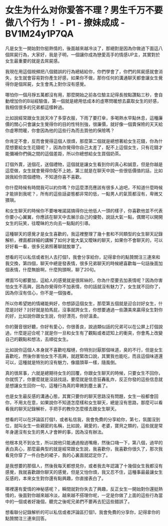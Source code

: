 # 女生为什么对你爱答不理？男生千万不要做八个行为！ - P1 - 撩妹成成 - BV1M24y1P7QA

凡是女生一開始對你挺熱情的，後面越來越冷淡了，那絕對是因為你做過下面這八個屌屍行為，大家好，我是子明，一個讓你成為戀愛高手的情感UP主，其實對於女生最重要的就是去屌屍感。

我現在用這個視頻把八個錯誤的行為總結給你，你們學會了，你們的屌屍感就會消失，女生就會容易對你產生好感，如果你不做，那你任何的溝通聊天都會讓女生覺得你是個屌屍，女生會馬上對你沒有感覺。

哪怕你一個月掙五萬都沒有用，那麼開始之前各位驗主記得長按點讚點三秒，會自動增加你的B站經驗值，第一個就是總用低成本的虛寒問暖想去贏取女生的好感，我相信很多的兄弟都這樣幹過。

比如說經常跟女生說天冷了多穿衣服，下雨了要打傘，多喝熱水早點休息，這種廉價的關心只會讓女生覺得你的目的性特別強，很廉價，就好像一個賣保險的天天給你虛寒問暖，你會因為他的這些行為而去買他的保險嗎？

你肯定不會，反而會覺得這個人很煩，那麼第二個就是總想著給女生花錢，你為什麼想要給女生花錢呢？，因為你覺得你自己太差了，配不上這個女生，只有花錢才能彌補你們倆之間的這個差距，所以你總想給女生買個奶茶。

訂個外賣，送個花，送個禮物，這個就是讓女生看到你的真心和誠意，但是你越是這麼做，女生就會覺得你配不上她，第三就是在聊天中說一些很低價值的話，比如說我給你買個禮物，不知道你喜不喜歡。

你什麼時候有時間我可以約你嗎？你這麼漂亮應該有很多人追吧，不知道什麼時候才能排到我呢？，所有的這些話姿態都非常的低，一點男人的氣質都沒有，卑微又猥瑣。

和女生聊天的時候你不要唯唯諾諾搞得你比他低人一頭的樣子，你喜歡他並不代表你要小心翼翼，你應該在聊天中去展示自己的優勢，說話大氣一點，偶爾可以開開女生的玩笑，往曖昧的方向去一點點的引導。

這種聊天的感覺才是女生喜歡的，我這裡整理了幾十套和不同類型的女生聊天記錄解析，裡面都詳細的講解了如何才能大氣又曖昧的聊天，如果你不會聊天的，可以好好看一看，很多兄弟照著聊就脫單了。

想看的可以私信或者別人去打個1，我會分享給你，記得拿你的點贊關注三連來和我交換，第四個，聊天中總是發表情，很多兄弟聊天的時候總喜歡每一句話後面加個表情，什麼無臉啊，什麼狗頭啊，聊了20句。

裡面15句都要加，這給人的感覺就是很屌絲的，你為什麼要去加表情呢？因為你害怕女生不高興，因為你覺得你不加表情，你的話就沒有魅力了，女生就不回你了，因為你沒有信心，你不是一個強者。

所以你希望她的情緒能夠好，你想舔這個女生，那麼第五個就是迎合討好女生，什麼是討好？討好就是拍馬屁，沒事就誇女生，你想要通過一些讚美來贏得女生對你的好，比如說你跟女生說，你好漂亮，你好溫柔。

你的聲音很好聽，你好有愛心，你很善良，說過類似話的兄弟可以在公屏上打個說過，什麼是迎合呢？就是你一旦和女生有了觀點或者認知上的衝突，你會馬上改變自己的觀點和想法，去順從女生。

比如說你這個人本身就不喜歡吃榴槤，你特別討厭那個味道，臭的不行，但是女生喜歡吃，然後你害怕女生不高興，就趕緊改口說，其實我也能吃，而且這個味道還可以，這種就是特別的沒有魅力，像牆頭草一樣，隨風倒。

真的很屌事，六就是總期待女生的回覆，你跟女生聊天的時候，只要女生不回你，你就慌了，你要麼就是沒話找話，要麼就是信息狂轟亂炸，反正你發的這些信息就是想讓女生回你一句，這種行為真的卑微到塵土裏了。

也是女生最反感的溝通心態，其實只要你的聊天思路沒有問題，女生一般都會回你，不用太在意，如果說你不知道怎麼樣和女生聊天，總是沒有思路，那麼可以看看我的聊天記錄解析，手把手的教你怎麼樣去跟女生聊天。

想看的可以在評論區打個1，或者私信我，我會免費的分享給你，第七，氛圍沒到位，就叫女生一些親密的名稱，比如說，親愛的，老婆，寶貝之類的，這些就是常年身邊沒有女生的男人才會幹的事，因為沒有辦法。

他根本見不到女生，所以說他只能通過撥過嘴癮，然後口嗨一下，第八個，過早的表白真心，那麼最典型的就是經常跟女生說，我喜歡你，我喜歡你很久了，那次我看見你穿了一件白色的裙子，我的心裏面就認定你了。

是我想要的那個人，然後我每天都想見你，或者我去年認識了十幾個女生我都沒有感覺，我就喜歡跟你聊天的感覺，但是又怕你煩，我又忍不住，這種事最最讓女生反感的，本來女生對你還有點興趣，你直接表白了。

哪裡還有愛情的神秘感呢？，瞬間就對你失去了興趣，反正女生一開始對你還挺熱情的，後面對你越來越冷淡，越來越不搭理你呢，一定是你做了上面的這些行為當中的一個或者好幾個，聽完之後呢兄弟們不要再去犯這些錯誤了。

想看聯分記錄解析的可以私信或者評論區打個1，我會免費的分享你，記得拿你的點贊關注三連來回答。
